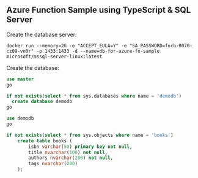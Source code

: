 ## Azure Function Sample using TypeScript & SQL Server 

Create the database server:
```
docker run --memory=2G -e "ACCEPT_EULA=Y" -e "SA_PASSWORD=fnrb-0070-cz09-vn0r" -p 1433:1433 -d --name=db-for-azure-fn-sample microsoft/mssql-server-linux:latest
```

Create the database:
```sql
use master
go

if not exists(select * from sys.databases where name = 'demodb')
  create database demodb
go 

use demodb
go

if not exists(select * from sys.objects where name = 'books')
    create table books (
        isbn varchar(50) primary key not null,
        title nvarchar(100) not null,
        authors nvarchar(200) not null,
        tags nvarchar(200)
    );
```

